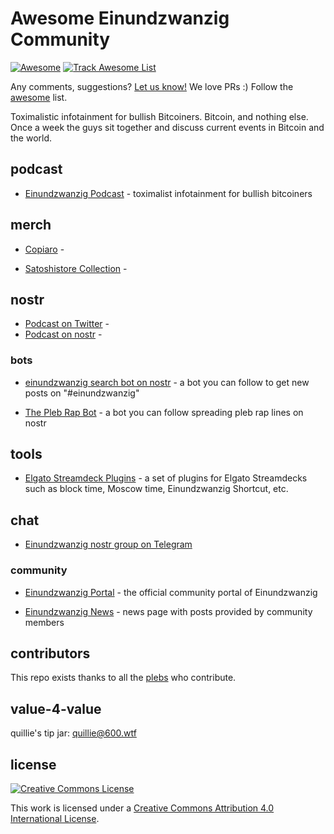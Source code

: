 Awesome Einundzwanzig Community
===
<!--rehype:style=font-size: 38px; border-bottom: 0; display: flex; min-height: 260px; align-items: center; justify-content: center;-->

[![Awesome](https://jaywcjlove.github.io/sb/ico/awesome.svg)](https://github.com/sindresorhus/awesome) [![Track Awesome List](https://www.trackawesomelist.com/badge.svg)]() 
<!--rehype:style=text-align: center;-->

Any comments, suggestions? [Let us know!](https://github.com/quilloughbee/awesome-pleb-projects/issues) We love PRs :) Follow the [awesome](https://github.com/sindresorhus/awesome) list.

Toximalistic infotainment for bullish Bitcoiners. Bitcoin, and nothing else. Once a week the guys sit together and discuss current events in Bitcoin and the world.

## podcast

- [Einundzwanzig Podcast](https://einundzwanzig.space/) - toximalist infotainment for bullish bitcoiners

## merch

- [Copiaro](https://copiaro.de/kategorie/bitcoin-merch/einundzwanzig/) -

- [Satoshistore Collection](https://satoshistore.io/collections/the-einundzwanzig-collection) - 

## nostr

- [Podcast on Twitter](https://twitter.com/_einundzwanzig_) -
- [Podcast on nostr](https://primal.net/p/npub1qv02xpsc3lhxxx5x7xswf88w3u7kykft9ea7t78tz7ywxf7mxs9qrxujnc) - 

### bots

- [einundzwanzig search bot on nostr](https://primal.net/p/npub19ey5v3yurhrjvg0pz0ta5e29r0jnjxtzymrjvfszav5gs65qle2q8c9yd4) - a bot you can follow to get new posts on "#einundzwanzig"

- [The Pleb Rap Bot](https://primal.net/p/npub1p2py3wq4k8v89msk00mmezugjhhuz7hjs0cce5nh6rfqhcy48c0qr66rap) - a bot you can follow spreading pleb rap lines on nostr


## tools

- [Elgato Streamdeck Plugins](https://github.com/quillie/streamdeck-bitcoin-plugins) - a set of plugins for Elgato Streamdecks such as block time, Moscow time, Einundzwanzig Shortcut, etc.  

## chat

- [Einundzwanzig nostr group on Telegram]()

### community

- [Einundzwanzig Portal](https://portal.einundzwanzig.space/) - the official community portal of Einundzwanzig

- [Einundzwanzig News](https://portal.einundzwanzig.space/news) - news page with posts provided by community members



## contributors

This repo exists thanks to all the [plebs](https://github.com/quilloughbee/awesome-einundzwanzig/graphs/contributors) who contribute.

## value-4-value

quillie's tip jar: quillie@600.wtf 

## license

[![Creative Commons License](http://i.creativecommons.org/l/by/4.0/88x31.png)](https://creativecommons.org/licenses/by/4.0/)

This work is licensed under a [Creative Commons Attribution 4.0 International License](http://creativecommons.org/licenses/by/4.0/).

